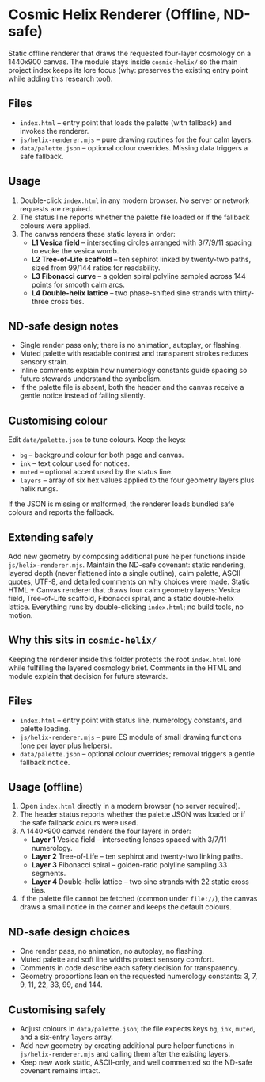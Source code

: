 # Cosmic Helix Renderer (Offline, ND-safe)

Static offline renderer that draws the requested four-layer cosmology on a 1440x900 canvas. The module stays inside `cosmic-helix/` so the main project index keeps its lore focus (why: preserves the existing entry point while adding this research tool).

## Files
- `index.html` – entry point that loads the palette (with fallback) and invokes the renderer.
- `js/helix-renderer.mjs` – pure drawing routines for the four calm layers.
- `data/palette.json` – optional colour overrides. Missing data triggers a safe fallback.

## Usage
1. Double-click `index.html` in any modern browser. No server or network requests are required.
2. The status line reports whether the palette file loaded or if the fallback colours were applied.
3. The canvas renders these static layers in order:
   - **L1 Vesica field** – intersecting circles arranged with 3/7/9/11 spacing to evoke the vesica womb.
   - **L2 Tree-of-Life scaffold** – ten sephirot linked by twenty-two paths, sized from 99/144 ratios for readability.
   - **L3 Fibonacci curve** – a golden spiral polyline sampled across 144 points for smooth calm arcs.
   - **L4 Double-helix lattice** – two phase-shifted sine strands with thirty-three cross ties.

## ND-safe design notes
- Single render pass only; there is no animation, autoplay, or flashing.
- Muted palette with readable contrast and transparent strokes reduces sensory strain.
- Inline comments explain how numerology constants guide spacing so future stewards understand the symbolism.
- If the palette file is absent, both the header and the canvas receive a gentle notice instead of failing silently.

## Customising colour
Edit `data/palette.json` to tune colours. Keep the keys:
- `bg` – background colour for both page and canvas.
- `ink` – text colour used for notices.
- `muted` – optional accent used by the status line.
- `layers` – array of six hex values applied to the four geometry layers plus helix rungs.

If the JSON is missing or malformed, the renderer loads bundled safe colours and reports the fallback.

## Extending safely
Add new geometry by composing additional pure helper functions inside `js/helix-renderer.mjs`. Maintain the ND-safe covenant: static rendering, layered depth (never flattened into a single outline), calm palette, ASCII quotes, UTF-8, and detailed comments on why choices were made.
Static HTML + Canvas renderer that draws four calm geometry layers: Vesica field, Tree-of-Life scaffold, Fibonacci spiral, and a static double-helix lattice. Everything runs by double-clicking `index.html`; no build tools, no motion.

## Why this sits in `cosmic-helix/`
Keeping the renderer inside this folder protects the root `index.html` lore while fulfilling the layered cosmology brief. Comments in the HTML and module explain that decision for future stewards.

## Files
- `index.html` – entry point with status line, numerology constants, and palette loading.
- `js/helix-renderer.mjs` – pure ES module of small drawing functions (one per layer plus helpers).
- `data/palette.json` – optional colour overrides; removal triggers a gentle fallback notice.

## Usage (offline)
1. Open `index.html` directly in a modern browser (no server required).
2. The header status reports whether the palette JSON was loaded or if the safe fallback colours were used.
3. A 1440×900 canvas renders the four layers in order:
   - **Layer 1** Vesica field – intersecting lenses spaced with 3/7/11 numerology.
   - **Layer 2** Tree-of-Life – ten sephirot and twenty-two linking paths.
   - **Layer 3** Fibonacci spiral – golden-ratio polyline sampling 33 segments.
   - **Layer 4** Double-helix lattice – two sine strands with 22 static cross ties.
4. If the palette file cannot be fetched (common under `file://`), the canvas draws a small notice in the corner and keeps the default colours.

## ND-safe design choices
- One render pass, no animation, no autoplay, no flashing.
- Muted palette and soft line widths protect sensory comfort.
- Comments in code describe each safety decision for transparency.
- Geometry proportions lean on the requested numerology constants: 3, 7, 9, 11, 22, 33, 99, and 144.

## Customising safely
- Adjust colours in `data/palette.json`; the file expects keys `bg`, `ink`, `muted`, and a six-entry `layers` array.
- Add new geometry by creating additional pure helper functions in `js/helix-renderer.mjs` and calling them after the existing layers.
- Keep new work static, ASCII-only, and well commented so the ND-safe covenant remains intact.
